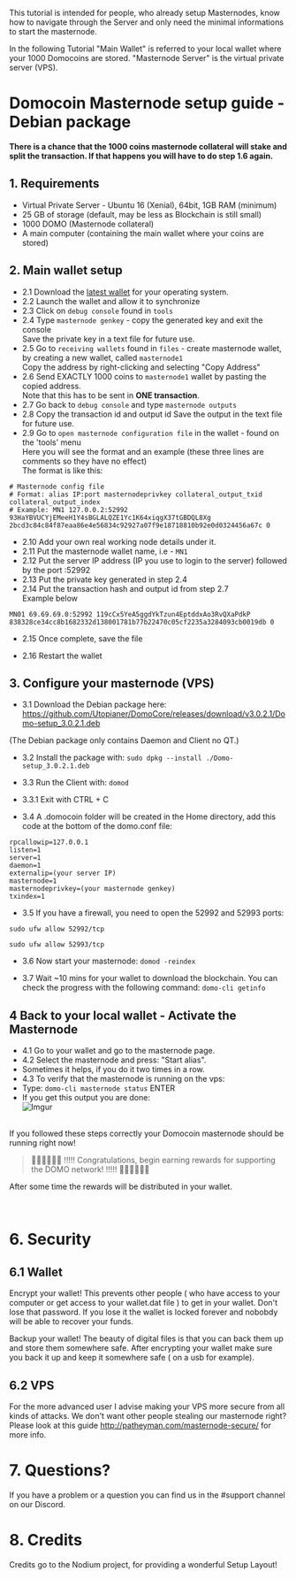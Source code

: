 This tutorial is intended for people, who already setup Masternodes, know how to navigate through the Server and only need the minimal informations to start the masternode.

In the following Tutorial "Main Wallet" is referred to your local wallet where your 1000 Domocoins are stored. "Masternode Server" is the virtual private server (VPS).

# Domocoin Masternode setup guide - Debian package

<b>There is a chance that the 1000 coins masternode collateral will stake and split the transaction. If that happens you will have to do step 1.6 again.</b>

## 1. Requirements
* Virtual Private Server - Ubuntu 16 (Xenial), 64bit, 1GB RAM (minimum) <br />
* 25 GB of storage (default, may be less as Blockchain is still small) <br />
* 1000 DOMO (Masternode collateral) <br />
* A main computer (containing the main wallet where your coins are stored)  <br />

## 2. Main wallet setup
* 2.1 Download the [latest wallet](https://github.com/Utopianer/DomoCore/releases) for your operating system.<br>
* 2.2 Launch the wallet and allow it to synchronize <br />
* 2.3 Click on `debug console` found in `tools`
* 2.4 Type `masternode genkey` - copy the generated key and exit the console<br />
Save the private key in a text file for future use.<br>
* 2.5 Go to `receiving wallets` found in `files` - create masternode wallet, by creating a new wallet, called `masternode1` <br />
Copy the address by right-clicking and selecting "Copy Address"<br>
* 2.6 Send EXACTLY 1000 coins to `masternode1` wallet by pasting the copied address.<br>
Note that this has to be sent in **ONE transaction**. <br />
* 2.7 Go back to `debug console` and type `masternode outputs` <br />
* 2.8 Copy the transaction id and output id
Save the output in the text file for future use.
* 2.9 Go to `open masternode configuration file` in the wallet - found on the 'tools' menu <br />
Here you will see the format and an example (these three lines are comments so they have no effect) <br />
The format is like this:

```
# Masternode config file
# Format: alias IP:port masternodeprivkey collateral_output_txid collateral_output_index
# Example: MN1 127.0.0.2:52992 93HaYBVUCYjEMeeH1Y4sBGLALQZE1Yc1K64xiqgX37tGBDQL8Xg 2bcd3c84c84f87eaa86e4e56834c92927a07f9e18718810b92e0d0324456a67c 0
```

* 2.10 Add your own real working node details under it. <br />
* 2.11 Put the masternode wallet name, i.e - `MN1` <br />
* 2.12 Put the server IP address (IP you use to login to the server) followed by the port :52992 <br />
* 2.13 Put the private key generated in step 2.4 <br />
* 2.14 Put the transaction hash and output id from step 2.7 <br />
Example below

```
MN01 69.69.69.0:52992 119cCx5YeA5ggdYkTzun4EptddxAo3RvQXaPdkP 838328ce34cc8b1682332d138001781b77b22470c05cf2235a3284093cb0019db 0
```

* 2.15 Once complete, save the file <br />

* 2.16 Restart the wallet<br>

## 3. Configure your masternode (VPS)
* 3.1 Download the Debian package here:
https://github.com/Utopianer/DomoCore/releases/download/v3.0.2.1/Domo-setup_3.0.2.1.deb

(The Debian package only contains Daemon and Client no QT.)

* 3.2 Install the package with:
`sudo dpkg --install ./Domo-setup_3.0.2.1.deb`

* 3.3 Run the Client with:
`domod`

* 3.3.1 Exit with CTRL + C

* 3.4 A .domocoin folder will be created in the Home directory, add this code at the bottom of the domo.conf file:

```
rpcallowip=127.0.0.1
listen=1
server=1
daemon=1
externalip=(your server IP)
masternode=1
masternodeprivkey=(your masternode genkey)
txindex=1
```

* 3.5 If you have a firewall, you need to open the 52992 and 52993 ports:
```
sudo ufw allow 52992/tcp

sudo ufw allow 52993/tcp
```
* 3.6 Now start your masternode:
`domod -reindex`

* 3.7 Wait ~10 mins for your wallet to download the blockchain. You can check the progress with the following command:
`domo-cli getinfo`

## 4 Back to your local wallet - Activate the Masternode
* 4.1 Go to your wallet and go to the masternode page.<br>
* 4.2 Select the masternode and press: "Start alias".<br>
* Sometimes it helps, if you do it two times in a row.<br>
* 4.3 To verify that the masternode is running on the vps:
* Type: `domo-cli masternode status`  ENTER
* If you get this output you are done:<br>
![Imgur](https://i.imgur.com/tWVgO2O.png)

<br>
If you followed these steps correctly your Domocoin masternode should be running right now!<br>

> 🎉🎉🎉🎉🎉🎉 !!!!! Congratulations, begin earning rewards for supporting the DOMO network! !!!!! 🎉🎉🎉🎉🎉🎉<br>

After some time the rewards will be distributed in your wallet.

<br>

# 6. Security

## 6.1 Wallet

Encrypt your wallet! This prevents other people ( who have access to your computer or get access to your wallet.dat file ) to get in your wallet. Don't lose that password. If you lose it the wallet is locked forever and nobobdy will be able to recover your funds.

Backup your wallet! The beauty of digital files is that you can back them up and store them somewhere safe. After encrypting your wallet make sure you back it up and keep it somewhere safe ( on a usb for example).

## 6.2 VPS

For the more advanced user I advise making your VPS more secure from all kinds of attacks. We don't want other people stealing our masternode right?
Please look at this guide http://patheyman.com/masternode-secure/ for more info.

# 7. Questions?

If you have a problem or a question you can find us in the #support channel on our Discord.

# 8. Credits

Credits go to the Nodium project, for providing a wonderful Setup Layout!
